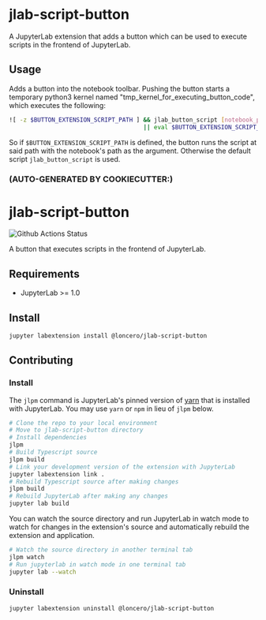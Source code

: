 # jlab-script-button

A JupyterLab extension that adds a button which can be used to execute scripts in the frontend of JupyterLab.

## Usage

Adds a button into the notebook toolbar. Pushing the button starts a temporary python3 kernel named "tmp\_kernel\_for\_executing\_button\_code", which executes the following:

```bash
![ -z $BUTTON_EXTENSION_SCRIPT_PATH ] && jlab_button_script [notebook_path] \ 
                                      || eval $BUTTON_EXTENSION_SCRIPT_PATH [notebook_path]
```
So if ```$BUTTON_EXTENSION_SCRIPT_PATH``` is defined, the button runs the script at said path with the notebook's path as the argument. Otherwise the default script ```jlab_button_script``` is used.


### (AUTO-GENERATED BY COOKIECUTTER:)

# jlab-script-button

![Github Actions Status](https://github.com/my_name/myextension/workflows/Build/badge.svg)

A button that executes scripts in the frontend of JupyterLab.


## Requirements

* JupyterLab >= 1.0

## Install

```bash
jupyter labextension install @loncero/jlab-script-button
```

## Contributing

### Install

The `jlpm` command is JupyterLab's pinned version of
[yarn](https://yarnpkg.com/) that is installed with JupyterLab. You may use
`yarn` or `npm` in lieu of `jlpm` below.

```bash
# Clone the repo to your local environment
# Move to jlab-script-button directory
# Install dependencies
jlpm
# Build Typescript source
jlpm build
# Link your development version of the extension with JupyterLab
jupyter labextension link .
# Rebuild Typescript source after making changes
jlpm build
# Rebuild JupyterLab after making any changes
jupyter lab build
```

You can watch the source directory and run JupyterLab in watch mode to watch for changes in the extension's source and automatically rebuild the extension and application.

```bash
# Watch the source directory in another terminal tab
jlpm watch
# Run jupyterlab in watch mode in one terminal tab
jupyter lab --watch
```

### Uninstall

```bash
jupyter labextension uninstall @loncero/jlab-script-button
```

